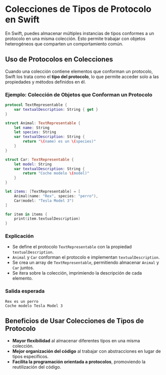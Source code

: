 # Colecciones de Tipos de Protocolo en Swift

En Swift, puedes almacenar múltiples instancias de tipos conformes a un protocolo en una misma colección. Esto permite trabajar con objetos heterogéneos que comparten un comportamiento común.

## Uso de Protocolos en Colecciones

Cuando una colección contiene elementos que conforman un protocolo, Swift los trata como el **tipo del protocolo**, lo que permite acceder solo a las propiedades y métodos definidos en él.

### Ejemplo: Colección de Objetos que Conforman un Protocolo

```swift
protocol TextRepresentable {
    var textualDescription: String { get }
}

struct Animal: TextRepresentable {
    let name: String
    let species: String
    var textualDescription: String {
        return "\(name) es un \(species)"
    }
}

struct Car: TextRepresentable {
    let model: String
    var textualDescription: String {
        return "Coche modelo \(model)"
    }
}

let items: [TextRepresentable] = [
    Animal(name: "Rex", species: "perro"),
    Car(model: "Tesla Model 3")
]

for item in items {
    print(item.textualDescription)
}
```

### Explicación
- Se define el protocolo `TextRepresentable` con la propiedad `textualDescription`.
- `Animal` y `Car` conforman el protocolo e implementan `textualDescription`.
- Se crea un array de `TextRepresentable`, permitiendo almacenar `Animal` y `Car` juntos.
- Se itera sobre la colección, imprimiendo la descripción de cada elemento.

### Salida esperada
```
Rex es un perro
Coche modelo Tesla Model 3
```

## Beneficios de Usar Colecciones de Tipos de Protocolo
- **Mayor flexibilidad** al almacenar diferentes tipos en una misma colección.
- **Mejor organización del código** al trabajar con abstracciones en lugar de tipos específicos.
- **Facilita la programación orientada a protocolos**, promoviendo la reutilización del código.


